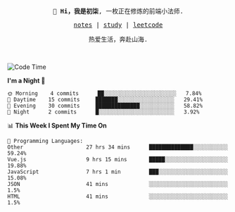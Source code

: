 <p align="center">
  <samp>
    <span><strong>👋 Hi，我是初柒</strong>,</span>
    <span>一枚正在修炼的前端小法师.</span>
  </samp>
</p>

<p align="center">
  <samp>
    <a href="https://www.wolai.com/dec-seven/wyPFvMTwAcD9muc6RMfThB">notes</a> |
    <a href="https://github.com/dec-seven/fe-study">study</a> |
    <a href="https://leetcode.cn/u/dec-seven/">leetcode</a>
  </samp>
</p>
<p align="center">
  <samp>
    <span>热爱生活，奔赴山海.</span>
  </samp>
</p>
<br>

<!--START_SECTION:waka-->
![Code Time](http://img.shields.io/badge/Code%20Time-56%20hrs%2041%20mins-blue)

**I'm a Night 🦉** 

```text
🌞 Morning    4 commits      ██░░░░░░░░░░░░░░░░░░░░░░░   7.84% 
🌆 Daytime    15 commits     ███████░░░░░░░░░░░░░░░░░░   29.41% 
🌃 Evening    30 commits     ██████████████░░░░░░░░░░░   58.82% 
🌙 Night      2 commits      █░░░░░░░░░░░░░░░░░░░░░░░░   3.92%

```


📊 **This Week I Spent My Time On** 

```text
💬 Programming Languages: 
Other                    27 hrs 34 mins      ██████████████░░░░░░░░░░░   59.24% 
Vue.js                   9 hrs 15 mins       █████░░░░░░░░░░░░░░░░░░░░   19.88% 
JavaScript               7 hrs 1 min         ███░░░░░░░░░░░░░░░░░░░░░░   15.08% 
JSON                     41 mins             ░░░░░░░░░░░░░░░░░░░░░░░░░   1.5% 
HTML                     41 mins             ░░░░░░░░░░░░░░░░░░░░░░░░░   1.5%

```


<!--END_SECTION:waka-->

